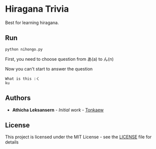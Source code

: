 # Hiragana Trivia

Best for learning hiragana.

## Run

```
python nihongo.py
```

First, you need to choose question from あ(a) to ん(n)

Now you can't start to answer the question

```
What is this :く
ku
```

## Authors

* **Athicha Leksansern** - *Initial work* - [Tonkaew](https://github.com/tonkaew131)

## License

This project is licensed under the MIT License - see the [LICENSE](LICENSE) file for details
